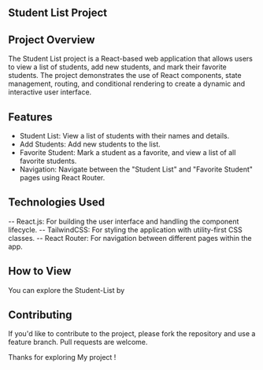 ## Student List Project

## Project Overview
The Student List project is a React-based web application that allows users to view a list of students, add new students, and mark their favorite students. The project demonstrates the use of React components, state management, routing, and conditional rendering to create a dynamic and interactive user interface.

## Features
- Student List: View a list of students with their names and details.
- Add Students: Add new students to the list.
- Favorite Student: Mark a student as a favorite, and view a list of all favorite students.
- Navigation: Navigate between the "Student List" and "Favorite Student" pages using React Router.

## Technologies Used
-- React.js: For building the user interface and handling the component lifecycle.
-- TailwindCSS: For styling the application with utility-first CSS classes.
-- React Router: For navigation between different pages within the app.

## How to View
You can explore the Student-List by 

## Contributing
If you'd like to contribute to the project, please fork the repository and use a feature branch. Pull requests are welcome.

Thanks for exploring My project !
